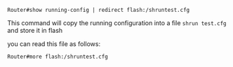 `Router#show running-config | redirect flash:/shruntest.cfg`

This command will copy the running configuration into a file `shrun test.cfg` and store it in flash

you can read this file as follows:

`Router#more flash:/shruntest.cfg`